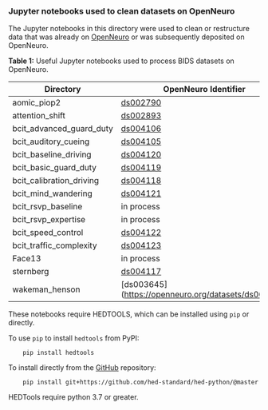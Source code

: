 ### Jupyter notebooks used to clean datasets on OpenNeuro

The Jupyter notebooks in this directory were used to clean or restructure
data that was already on [OpenNeuro](https://openneuro.org) or was
subsequently deposited on OpenNeuro.

**Table 1:** Useful Jupyter notebooks used to process BIDS datasets on OpenNeuro.

| Directory            | OpenNeuro Identifier                    | 
| -------------------- | ---------------------------------- | 
| aomic_piop2 | [ds002790](https://openneuro.org/datasets/ds002790) |
| attention_shift | [ds002893](https://openneuro.org/datasets/ds002893) |
| bcit_advanced_guard_duty | [ds004106](https://openneuro.org/datasets/ds004106) |
| bcit_auditory_cueing | [ds004105](https://openneuro.org/datasets/ds004105) |
| bcit_baseline_driving | [ds004120](https://openneuro.org/datasets/ds004120) |
| bcit_basic_guard_duty | [ds004119](https://openneuro.org/datasets/ds004119) |
| bcit_calibration_driving | [ds004118](https://openneuro.org/datasets/ds004118) |
| bcit_mind_wandering | [ds004121](https://openneuro.org/datasets/ds004120) |
| bcit_rsvp_baseline | in process |
| bcit_rsvp_expertise | in process |
| bcit_speed_control | [ds004122](https://openneuro.org/datasets/ds004122) |
| bcit_traffic_complexity | [ds004123](https://openneuro.org/datasets/ds004123) |
| Face13 | in process |
| sternberg | [ds004117](https://openneuro.org/datasets/ds004117) |
| wakeman_henson | [ds003645] (https://openneuro.org/datasets/ds003645) |

These notebooks require HEDTOOLS, which can be installed using `pip` or directly.

To use `pip` to install `hedtools` from PyPI:

   ```
       pip install hedtools
   ```

To install directly from the 
[GitHub](https://github.com/hed-standard/hed-python) repository:

   ```
       pip install git+https://github.com/hed-standard/hed-python/@master
   ```

HEDTools require python 3.7 or greater.
